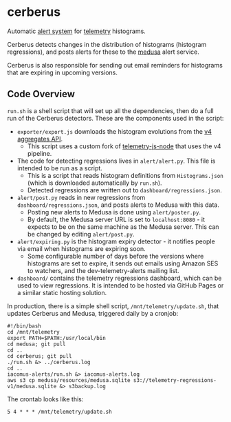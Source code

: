 cerberus
========

Automatic [alert system](http://mozilla.github.io/cerberus/dashboard/) for [telemetry](http://telemetry.mozilla.org/) histograms.

Cerberus detects changes in the distribution of histograms (histogram regressions), and posts alerts for these to the [medusa](https://github.com/mozilla/medusa) alert service.

Cerberus is also responsible for sending out email reminders for histograms that are expiring in upcoming versions.

Code Overview
-------------

`run.sh` is a shell script that will set up all the dependencies, then do a full run of the Cerberus detectors. These are the components used in the script:

* `exporter/export.js` downloads the histogram evolutions from the [v4 aggregates API](https://github.com/vitillo/python_mozaggregator).
  * This script uses a custom fork of [telemetry-js-node](https://github.com/Uberi/telemetry-js-node/tree/v4-pipeline) that uses the v4 pipeline.
* The code for detecting regressions lives in `alert/alert.py`. This file is intended to be run as a script.
  * This is a script that reads histogram definitions from `Histograms.json` (which is downloaded automatically by `run.sh`).
  * Detected regressions are written out to `dashboard/regressions.json`.
* `alert/post.py` reads in new regressions from `dashboard/regressions.json`, and posts alerts to Medusa with this data.
  * Posting new alerts to Medusa is done using `alert/poster.py`.
  * By default, the Medusa server URL is set to `localhost:8080` - it expects to be on the same machine as the Medusa server. This can be changed by editing `alert/post.py`.
* `alert/expiring.py` is the histogram expiry detector - it notifies people via email when histograms are expiring soon.
  * Some configurable number of days before the versions where histograms are set to expire, it sends out emails using Amazon SES to watchers, and the dev-telemetry-alerts mailing list.
* `dashboard/` contains the telemetry regressions dashboard, which can be used to view regressions. It is intended to be hosted via GitHub Pages or a similar static hosting solution.

In production, there is a simple shell script, `/mnt/telemetry/update.sh`, that updates Cerberus and Medusa, triggered daily by a cronjob:

    #!/bin/bash
    cd /mnt/telemetry
    export PATH=$PATH:/usr/local/bin
    cd medusa; git pull
    cd ..
    cd cerberus; git pull
    ./run.sh &> ../cerberus.log
    cd ..
    iacomus-alerts/run.sh &> iacomus-alerts.log
    aws s3 cp medusa/resources/medusa.sqlite s3://telemetry-regressions-v1/medusa.sqlite &> s3backup.log

The crontab looks like this:

    5 4 * * * /mnt/telemetry/update.sh
